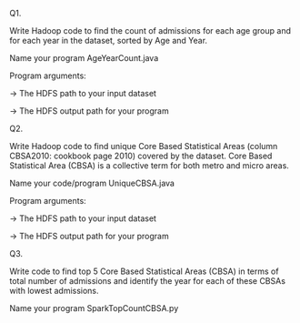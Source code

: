 Q1.

Write Hadoop code to find the count of admissions for each age group and for each year in the dataset, sorted by Age and Year. 

Name your program AgeYearCount.java 

Program arguments:

-> The HDFS path to your input dataset

-> The HDFS output path for your program

Q2.

Write Hadoop code to find unique Core Based Statistical Areas (column CBSA2010: cookbook page 2010) covered by the dataset. Core Based Statistical Area (CBSA) is a collective term for both metro and micro areas.

Name your code/program UniqueCBSA.java

Program arguments:

-> The HDFS path to your input dataset

-> The HDFS output path for your program

Q3.

Write code to find top 5 Core Based Statistical Areas (CBSA) in terms of total number of admissions  and identify the year for each of these CBSAs with lowest admissions.    

Name your program SparkTopCountCBSA.py
